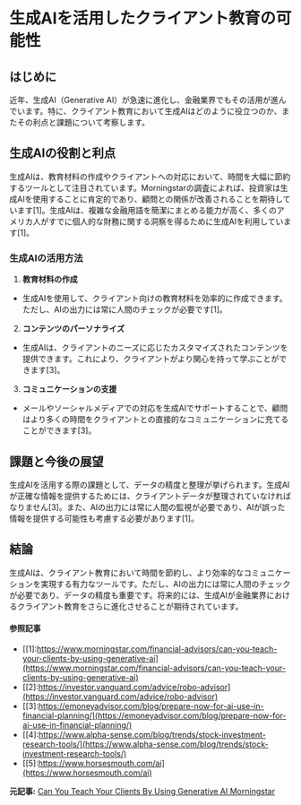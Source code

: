 # 生成AIを活用したクライアント教育の可能性

## はじめに

近年、生成AI（Generative AI）が急速に進化し、金融業界でもその活用が進んでいます。特に、クライアント教育において生成AIはどのように役立つのか、またその利点と課題について考察します。

## 生成AIの役割と利点

生成AIは、教育材料の作成やクライアントへの対応において、時間を大幅に節約するツールとして注目されています。Morningstarの調査によれば、投資家は生成AIを使用することに肯定的であり、顧問との関係が改善されることを期待しています[1]。生成AIは、複雑な金融用語を簡潔にまとめる能力が高く、多くのアメリカ人がすでに個人的な財務に関する洞察を得るために生成AIを利用しています[1]。

### 生成AIの活用方法

1. **教育材料の作成**
 - 生成AIを使用して、クライアント向けの教育材料を効率的に作成できます。ただし、AIの出力には常に人間のチェックが必要です[1]。

2. **コンテンツのパーソナライズ**
 - 生成AIは、クライアントのニーズに応じたカスタマイズされたコンテンツを提供できます。これにより、クライアントがより関心を持って学ぶことができます[3]。

3. **コミュニケーションの支援**
 - メールやソーシャルメディアでの対応を生成AIでサポートすることで、顧問はより多くの時間をクライアントとの直接的なコミュニケーションに充てることができます[3]。

## 課題と今後の展望

生成AIを活用する際の課題として、データの精度と整理が挙げられます。生成AIが正確な情報を提供するためには、クライアントデータが整理されていなければなりません[3]。また、AIの出力には常に人間の監視が必要であり、AIが誤った情報を提供する可能性も考慮する必要があります[1]。

## 結論

生成AIは、クライアント教育において時間を節約し、より効率的なコミュニケーションを実現する有力なツールです。ただし、AIの出力には常に人間のチェックが必要であり、データの精度も重要です。将来的には、生成AIが金融業界におけるクライアント教育をさらに進化させることが期待されています。
#### 参照記事
- [[1]:https://www.morningstar.com/financial-advisors/can-you-teach-your-clients-by-using-generative-ai](https://www.morningstar.com/financial-advisors/can-you-teach-your-clients-by-using-generative-ai)
- [[2]:https://investor.vanguard.com/advice/robo-advisor](https://investor.vanguard.com/advice/robo-advisor)
- [[3]:https://emoneyadvisor.com/blog/prepare-now-for-ai-use-in-financial-planning/](https://emoneyadvisor.com/blog/prepare-now-for-ai-use-in-financial-planning/)
- [[4]:https://www.alpha-sense.com/blog/trends/stock-investment-research-tools/](https://www.alpha-sense.com/blog/trends/stock-investment-research-tools/)
- [[5]:https://www.horsesmouth.com/ai](https://www.horsesmouth.com/ai)


**元記事:** [Can You Teach Your Clients By Using Generative AI Morningstar](https://www.morningstar.com/financial-advisors/can-you-teach-your-clients-by-using-generative-ai)